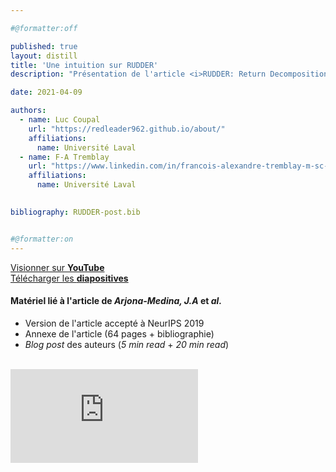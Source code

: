 ```yaml
---

#@formatter:off

published: true
layout: distill
title: 'Une intuition sur RUDDER'
description: "Présentation de l'article <i>RUDDER: Return Decomposition for Delayed Rewards</i> écrit par <i>Arjona-Medina, J. A.</i> et <i>al.</i> dans le cadre du cours <i>GLO-7030 Apprentissage par réseaux de neurones profonds</i> donné à l'Université Laval. (~6 min)"

date: 2021-04-09

authors:
  - name: Luc Coupal
    url: "https://redleader962.github.io/about/"
    affiliations:
      name: Université Laval
  - name: F-A Tremblay
    url: "https://www.linkedin.com/in/francois-alexandre-tremblay-m-sc-2b212146/"
    affiliations:
      name: Université Laval

      
bibliography: RUDDER-post.bib


#@formatter:on
---
```



[comment]: <> (- [Visionner sur ***YouTube***]&#40;https://youtu.be/2xH1TjVt9I8&#41; <i class="fab fa-youtube"></i>)
[comment]: <> (- [Télécharger les **diapositives**]&#40;https://github.com/RedLeader962/Une-intuition-sur-RUDDER/blob/master/README.md&#41; <i class="fab fa-github"></i>)

<p class="text-center">
    <a href="https://youtu.be/2xH1TjVt9I8" target="blank">Visionner sur <b>YouTube</b></a> <i class="fab fa-youtube"></i><br>  
    <a href="https://github.com/RedLeader962/Une-intuition-sur-RUDDER" target="blank">Télécharger les <b>diapositives</b></a> <i class="fab fa-github"></i><br>  
</p>

#### Matériel lié à l'article de <i>Arjona-Medina, J.A</i> et <i>al.</i>
- Version de l'article accepté à NeurIPS 2019 <d-cite key="Arjona-Medina2018"></d-cite>
- Annexe de l'article (64 pages + bibliographie) <d-cite key="Arjona-Medina"></d-cite>
- <i>Blog post</i> des auteurs (<cite>5 min read</cite> + <cite>20 min read</cite>) <d-cite key="Arjona-Medina2018-Blog"></d-cite>

<br>
<div class="l-body-outset embed-responsive embed-responsive-16by9">
<iframe class="embed-responsive-item" src="https://www.youtube.com/embed/2xH1TjVt9I8?controls=1;" title="YouTube video player" frameborder="0" allow="accelerometer; autoplay; clipboard-write; encrypted-media; gyroscope; picture-in-picture" allowfullscreen></iframe>
</div>
<br>


  


